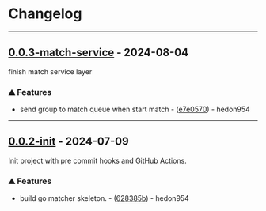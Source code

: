 # Changelog

---
## [0.0.3-match-service](https://github.com/hedon954/go-matcher/compare/v0.0.2-init..v0.0.3-match-service) - 2024-08-04

finish match service layer

### ⛰️ Features

- send group to match queue when start match - ([e7e0570](https://github.com/hedon954/go-matcher/commit/e7e05705a7c1e1e6a226a66c0eaa44aac48a51e7)) - hedon954

<!-- generated by git-cliff -->

---
## [0.0.2-init](https://github.com/hedon954/go-matcher/compare/v0.0.1-init..v0.0.2-init) - 2024-07-09

Init project with pre commit hooks and GitHub Actions.

### ⛰️ Features

- build go matcher skeleton. - ([628385b](https://github.com/hedon954/go-matcher/commit/628385bfd2c9dd39813cc130215facea4a88995e)) - hedon954

<!-- generated by git-cliff -->

<!-- generated by git-cliff -->

